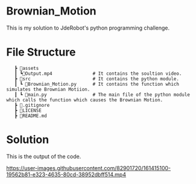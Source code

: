 # Brownian_Motion
This is my solution to JdeRobot's python programming challenge.

# File Structure

```
   ┣ 📂assets                   
   ┃ ┗📜Output.mp4               # It contains the soultion video.
   ┣ 📂src                       # It contains the python module.
   ┃ ┗ 📜Brownian_Motion.py      # It contains the function which simulates the Brownian Motiion.
   ┃ ┗ 📜main.py                 # The main file of the python module which calls the function which causes the Brownian Motion.
   ┣ 📜.gitignore                           
   ┣ 📜LICENSE
   ┣ 📜README.md
```  

# Solution
This is the output of the code.

https://user-images.githubusercontent.com/82901720/161415100-19562b81-e323-4635-80cd-38952dbff514.mp4

